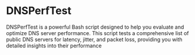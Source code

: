 # DNSPerfTest
DNSPerfTest is a powerful Bash script designed to help you evaluate and optimize DNS server performance. This script tests a comprehensive list of public DNS servers for latency, jitter, and packet loss, providing you with detailed insights into their performance
